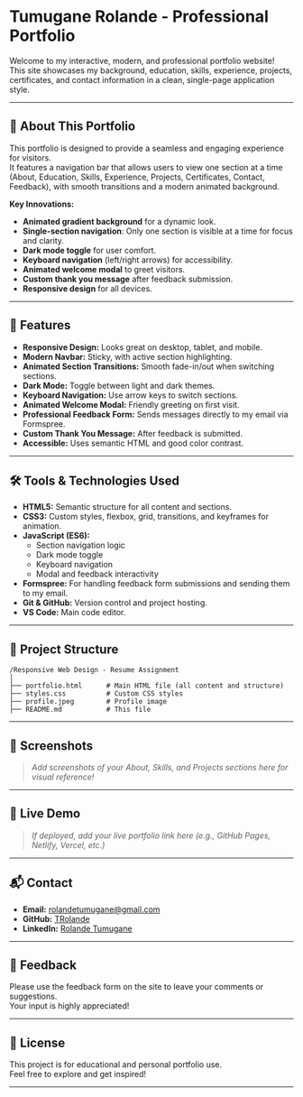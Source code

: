 # Tumugane Rolande - Professional Portfolio

Welcome to my interactive, modern, and professional portfolio website!  
This site showcases my background, education, skills, experience, projects, certificates, and contact information in a clean, single-page application style.

---

## 🌟 About This Portfolio

This portfolio is designed to provide a seamless and engaging experience for visitors.  
It features a navigation bar that allows users to view one section at a time (About, Education, Skills, Experience, Projects, Certificates, Contact, Feedback), with smooth transitions and a modern animated background.

**Key Innovations:**
- **Animated gradient background** for a dynamic look.
- **Single-section navigation**: Only one section is visible at a time for focus and clarity.
- **Dark mode toggle** for user comfort.
- **Keyboard navigation** (left/right arrows) for accessibility.
- **Animated welcome modal** to greet visitors.
- **Custom thank you message** after feedback submission.
- **Responsive design** for all devices.

---

## 🚀 Features

- **Responsive Design:** Looks great on desktop, tablet, and mobile.
- **Modern Navbar:** Sticky, with active section highlighting.
- **Animated Section Transitions:** Smooth fade-in/out when switching sections.
- **Dark Mode:** Toggle between light and dark themes.
- **Keyboard Navigation:** Use arrow keys to switch sections.
- **Animated Welcome Modal:** Friendly greeting on first visit.
- **Professional Feedback Form:** Sends messages directly to my email via Formspree.
- **Custom Thank You Message:** After feedback is submitted.
- **Accessible:** Uses semantic HTML and good color contrast.

---

## 🛠️ Tools & Technologies Used

- **HTML5:** Semantic structure for all content and sections.
- **CSS3:** Custom styles, flexbox, grid, transitions, and keyframes for animation.
- **JavaScript (ES6):**
  - Section navigation logic
  - Dark mode toggle
  - Keyboard navigation
  - Modal and feedback interactivity
- **Formspree:** For handling feedback form submissions and sending them to my email.
- **Git & GitHub:** Version control and project hosting.
- **VS Code:** Main code editor.

---

## 📂 Project Structure

```
/Responsive Web Design - Resume Assignment
│
├── portfolio.html      # Main HTML file (all content and structure)
├── styles.css          # Custom CSS styles
├── profile.jpeg        # Profile image
├── README.md           # This file
```

---

## 📸 Screenshots

> _Add screenshots of your About, Skills, and Projects sections here for visual reference!_

---

## 🔗 Live Demo

> _If deployed, add your live portfolio link here (e.g., GitHub Pages, Netlify, Vercel, etc.)_

---

## 📬 Contact

- **Email:** [rolandetumugane@gmail.com](mailto:rolandetumugane@gmail.com)
- **GitHub:** [TRolande](https://github.com/TRolande)
- **LinkedIn:** [Rolande Tumugane](https://linkedin.com/in/rolande-tumugane)

---

## 🙏 Feedback

Please use the feedback form on the site to leave your comments or suggestions.  
Your input is highly appreciated!

---

## 📄 License

This project is for educational and personal portfolio use.  
Feel free to explore and get inspired!

---